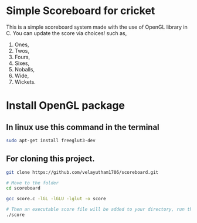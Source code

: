 # Simple Scoreboard for cricket

This is a simple scoreboard system made with the use of OpenGL library in C. You can update the score via choices! such as,
1. Ones,
2. Twos,
3. Fours,
4. Sixes,
5. Noballs,
6. Wide,
7. Wickets.


# Install OpenGL package
## In linux use this command in the terminal
```bash
sudo apt-get install freeglut3-dev
```

## For cloning this project. 
```bash
git clone https://github.com/velayutham1706/scoreboard.git

# Move to the folder
cd scoreboard

gcc score.c -lGL -lGLU -lglut -o score

# Then an executable score file will be added to your directory, run that file
./score
